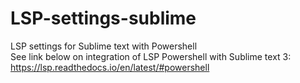 # LSP-settings-sublime
LSP settings for Sublime text with Powershell  
See link below on integration of LSP Powershell with Sublime text 3:  
https://lsp.readthedocs.io/en/latest/#powershell
